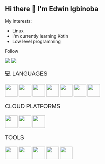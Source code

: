 ## Hi there 👋 I'm Edwin Igbinoba

<link href="https://fonts.googleapis.com/css2?family=Nunito&display=swap" rel="stylesheet">


My Interests:
* Linux
* I'm currently learning Kotin
* Low level programming

Follow

<span>
  <a target="_blank" href="https://x.com/yamlof"><img src="https://img.shields.io/badge/X-%23000000.svg?style=for-the-badge&logo=X&logoColor=white"></a>
  <a target="_blank" href="https://www.linkedin.com/in/edwin-igbinoba-james/"><img src="https://custom-icon-badges.demolab.com/badge/LinkedIn-0A66C2?style=for-the-badge&logo=linkedin-white&logoColor=fff"></a>
</span>

<p style="font-family: 'Nunito', sans-serif; font-size: 18px;">
💻  LANGUAGES
</p>


<span>
<img src="https://cdn.jsdelivr.net/gh/devicons/devicon@latest/icons/python/python-original.svg" width="40"/>
<img src="https://cdn.jsdelivr.net/gh/devicons/devicon@latest/icons/kotlin/kotlin-original.svg" width="40" />
<img src="https://cdn.jsdelivr.net/gh/devicons/devicon@latest/icons/java/java-original.svg" width="40" />
<img src="https://cdn.jsdelivr.net/gh/devicons/devicon@latest/icons/html5/html5-original.svg" width="40" />
<img src="https://cdn.jsdelivr.net/gh/devicons/devicon@latest/icons/css3/css3-original.svg" width="40" />
<img src="https://cdn.jsdelivr.net/gh/devicons/devicon@latest/icons/javascript/javascript-original.svg" width="40" />
<img src="https://devicon-website.vercel.app/api/c/original.svg" width="40" ></img>

</span>


<!--
<p style="font-family: 'Nunito', sans-serif ; font-size: 18px;">
TECHNOLOGIES
</p>

<span>
<img src="https://devicon-website.vercel.app/api/flask/original-wordmark.svg" width="40"></img>
<img src="https://cdn.jsdelivr.net/gh/devicons/devicon@latest/icons/tailwindcss/tailwindcss-original.svg" width="40" />
<img src="https://cdn.jsdelivr.net/gh/devicons/devicon@latest/icons/ktor/ktor-original-wordmark.svg" width="40"/>
<img src="https://cdn.jsdelivr.net/gh/devicons/devicon@latest/icons/spring/spring-original.svg"  width="40"/>
<img src="https://cdn.jsdelivr.net/gh/devicons/devicon@latest/icons/jetpackcompose/jetpackcompose-original.svg" width="40"/>
    
</span>
-->
<p style="font-family: 'Nunito', sans-serif; font-size: 18px;">
CLOUD PLATFORMS
</p>

<span>

<img src="https://cdn.jsdelivr.net/gh/devicons/devicon@latest/icons/railway/railway-original-wordmark.svg" width="40"/>
<img src="https://cdn.jsdelivr.net/gh/devicons/devicon@latest/icons/cloudflare/cloudflare-original-wordmark.svg" width="40"/>
<img src="https://cdn.jsdelivr.net/gh/devicons/devicon@latest/icons/azure/azure-original-wordmark.svg" width="40"/>


</span>

<p style="font-family: 'Nunito', sans-serif; font-size: 18px;">
TOOLS
</p>

<span>

<img src="https://cdn.jsdelivr.net/gh/devicons/devicon@latest/icons/git/git-original.svg" width="40"/>
<img src="https://cdn.jsdelivr.net/gh/devicons/devicon@latest/icons/docker/docker-original-wordmark.svg" width="40"/>
<img src="https://cdn.jsdelivr.net/gh/devicons/devicon@latest/icons/postman/postman-original.svg" width="40"/>
<img src="https://cdn.jsdelivr.net/gh/devicons/devicon@latest/icons/intellij/intellij-original.svg" width="40"/>
<img src="https://cdn.jsdelivr.net/gh/devicons/devicon@latest/icons/neovim/neovim-original.svg" width="40"/>
</span>









<!--<div style="text-align: center">  <img src="https://github-readme-stats.vercel.app/api?username=hhgsx&count_private=true&show_icons=true&theme=prussian" width="400"><br />  <img src="https://github-readme-stats.vercel.app/api/top-langs/?username=hhgsx&hide=php&title_color=ffffff&text_color=c9cacc&icon_color=4AB197&bg_color=1A2B34" /></div> -->









<!--
**hhgsx/hhgsx** is a ✨ _special_ ✨ repository because its `README.md` (this file) appears on your GitHub profile.

Here are some ideas to get you started:

- 🔭 I’m currently working on ...
- 🌱 I’m currently learning ...
- 👯 I’m looking to collaborate on ...
- 🤔 I’m looking for help with ...
- 💬 Ask me about ...
- 📫 How to reach me: ...
- 😄 Pronouns: ...
- ⚡ Fun fact: ...
-->
